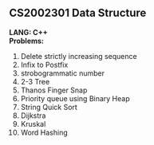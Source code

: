 ## CS2002301 Data Structure
**LANG: C++**<br/>
**Problems:**<br/>
  1. Delete strictly increasing sequence<br/>
  2. Infix to Postfix<br/>
  3. strobogrammatic number<br/>
  4. 2-3 Tree<br/>
  5. Thanos Finger Snap<br/>
  6. Priority queue using Binary Heap<br/>
  7. String Quick Sort<br/>
  8. Dijkstra<br/>
  9. Kruskal<br/>
  10. Word Hashing<br/>
